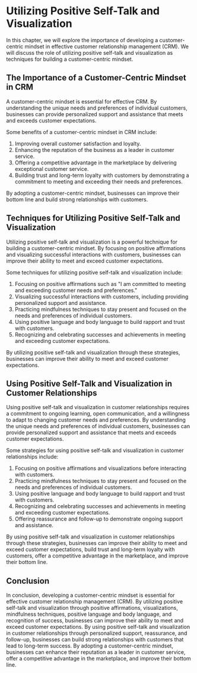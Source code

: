 Utilizing Positive Self-Talk and Visualization
================================================================================================

In this chapter, we will explore the importance of developing a customer-centric mindset in effective customer relationship management (CRM). We will discuss the role of utilizing positive self-talk and visualization as techniques for building a customer-centric mindset.

The Importance of a Customer-Centric Mindset in CRM
---------------------------------------------------

A customer-centric mindset is essential for effective CRM. By understanding the unique needs and preferences of individual customers, businesses can provide personalized support and assistance that meets and exceeds customer expectations.

Some benefits of a customer-centric mindset in CRM include:

1. Improving overall customer satisfaction and loyalty.
2. Enhancing the reputation of the business as a leader in customer service.
3. Offering a competitive advantage in the marketplace by delivering exceptional customer service.
4. Building trust and long-term loyalty with customers by demonstrating a commitment to meeting and exceeding their needs and preferences.

By adopting a customer-centric mindset, businesses can improve their bottom line and build strong relationships with customers.

Techniques for Utilizing Positive Self-Talk and Visualization
-------------------------------------------------------------

Utilizing positive self-talk and visualization is a powerful technique for building a customer-centric mindset. By focusing on positive affirmations and visualizing successful interactions with customers, businesses can improve their ability to meet and exceed customer expectations.

Some techniques for utilizing positive self-talk and visualization include:

1. Focusing on positive affirmations such as "I am committed to meeting and exceeding customer needs and preferences."
2. Visualizing successful interactions with customers, including providing personalized support and assistance.
3. Practicing mindfulness techniques to stay present and focused on the needs and preferences of individual customers.
4. Using positive language and body language to build rapport and trust with customers.
5. Recognizing and celebrating successes and achievements in meeting and exceeding customer expectations.

By utilizing positive self-talk and visualization through these strategies, businesses can improve their ability to meet and exceed customer expectations.

Using Positive Self-Talk and Visualization in Customer Relationships
--------------------------------------------------------------------

Using positive self-talk and visualization in customer relationships requires a commitment to ongoing learning, open communication, and a willingness to adapt to changing customer needs and preferences. By understanding the unique needs and preferences of individual customers, businesses can provide personalized support and assistance that meets and exceeds customer expectations.

Some strategies for using positive self-talk and visualization in customer relationships include:

1. Focusing on positive affirmations and visualizations before interacting with customers.
2. Practicing mindfulness techniques to stay present and focused on the needs and preferences of individual customers.
3. Using positive language and body language to build rapport and trust with customers.
4. Recognizing and celebrating successes and achievements in meeting and exceeding customer expectations.
5. Offering reassurance and follow-up to demonstrate ongoing support and assistance.

By using positive self-talk and visualization in customer relationships through these strategies, businesses can improve their ability to meet and exceed customer expectations, build trust and long-term loyalty with customers, offer a competitive advantage in the marketplace, and improve their bottom line.

Conclusion
----------

In conclusion, developing a customer-centric mindset is essential for effective customer relationship management (CRM). By utilizing positive self-talk and visualization through positive affirmations, visualizations, mindfulness techniques, positive language and body language, and recognition of success, businesses can improve their ability to meet and exceed customer expectations. By using positive self-talk and visualization in customer relationships through personalized support, reassurance, and follow-up, businesses can build strong relationships with customers that lead to long-term success. By adopting a customer-centric mindset, businesses can enhance their reputation as a leader in customer service, offer a competitive advantage in the marketplace, and improve their bottom line.


